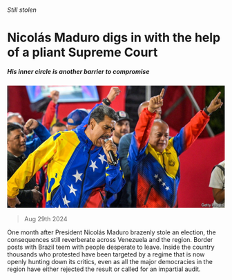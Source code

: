 ###### Still stolen

# Nicolás Maduro digs in with the help of a pliant Supreme Court 

##### His inner circle is another barrier to compromise 

![image](images/20240831_AMP502.jpg) 

> Aug 29th 2024 

One month after President Nicolás Maduro brazenly stole an election, the consequences still reverberate across Venezuela and the region. Border posts with Brazil teem with people desperate to leave. Inside the country thousands who protested have been targeted by a regime that is now openly hunting down its critics, even as all the major democracies in the region have either rejected the result or called for an impartial audit.

